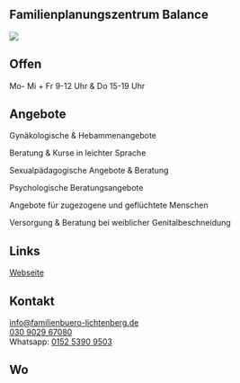 ## Familienplanungszentrum Balance
<img id="topmedia" src="/Beratung/Beratung_Eltern/images/Familienbuero logo.png" />

## Offen
Mo- Mi + Fr 9-12 Uhr & Do 15-19 Uhr

## Angebote
Gynäkologische & Hebammenangebote

Beratung & Kurse in leichter Sprache

Sexualpädagogische Angebote & Beratung

Psychologische Beratungsangebote

Angebote für zugezogene und geflüchtete Menschen

Versorgung & Beratung bei weiblicher Genitalbeschneidung

## Links
<a class="external_link" href="https://www.fpz-berlin.de/">Webseite</a><br>



## Kontakt
[info@familienbuero-lichtenberg.de ](mailto:info@familienbuero-lichtenberg.de )<br>
<a href="tel:+4930902967080 ">030 9029 67080 </a><br>
Whatsapp: <a href="Whatsapp:+4915253909503 ">0152 5390 9503 </a> 

## Wo
<div id="gmap"></div>
<script>window.onload = showMap('Große-Leege-Str. 103, 13055 Berlin', 0, 'gmap_mini')</script>

